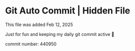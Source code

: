 # Git Auto Commit | Hidden File

This file was added Feb 12, 2025

Just for fun and keeping my daily git commit active 🤪

commit number: 440950
